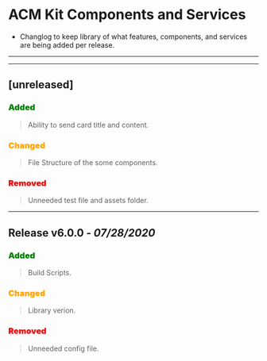 # ACM Kit Components and Services

- Changlog to keep library of what features, components, and services are being added per release.

---

---

## [unreleased]

<h3 style="color: green;font-weight:900"> Added</h3>

> Ability to send card title and content.

<h3 style="color: orange;font-weight:900"> Changed</h3>

> File Structure of the some components.

<h3 style="color: red;font-weight:900"> Removed</h3>

> Unneeded test file and assets folder.

---

## **Release v6.0.0** - _07/28/2020_

<h3 style="color: green;font-weight:900"> Added</h3>

> Build Scripts.

<h3 style="color: orange;font-weight:900"> Changed</h3>

> Library verion.

<h3 style="color: red;font-weight:900"> Removed</h3>

> Unneeded config file.

